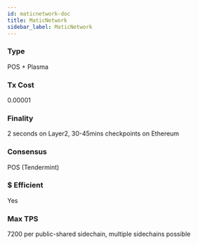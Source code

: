 ```yaml
---
id: maticnetwork-doc
title: MaticNetwork
sidebar_label: MaticNetwork
---
```


### Type

POS + Plasma

### Tx Cost

0.00001

### Finality

2 seconds on Layer2, 30-45mins checkpoints on Ethereum

### Consensus

POS (Tendermint)

### $ Efficient

Yes

### Max TPS

7200 per public-shared sidechain, multiple sidechains possible

